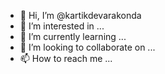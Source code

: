 - 👋 Hi, I’m @kartikdevarakonda
- 👀 I’m interested in ...
- 🌱 I’m currently learning ...
- 💞️ I’m looking to collaborate on ...
- 📫 How to reach me ...

<!---
kartikdevarakonda/kartikdevarakonda is a ✨ special ✨ repository because its `README.md` (this file) appears on your GitHub profile.
You can click the Preview link to take a look at your changes.
--->
